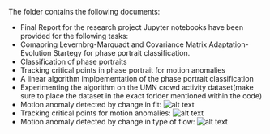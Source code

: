 The folder contains the following documents:
* Final Report for the research project
Jupyter notebooks have been provided for the following tasks:
* Comapring Levernbrg-Marquadt and Covariance Matrix Adaptation- Evolution Startegy for phase portrait classification.
* Classification of phase portraits
* Tracking critical points in phase portrait for motion anomalies
* A linear algorithm implpementation of the phase portrait classification
* Experimenting the algorithm on the UMN crowd activity dataset(make sure to place the dataset in the exact forlder mentioned within the code)
* Motion anomaly detected by change in fit:
![alt text](https://github.com/pranaava/Motion-Anomaly-Detection/blob/master/rnd_coll_anom3.png "Motion anomaly detectde by change in fit" )
* Tracking critical points for motion anomalies:
![alt text](https://github.com/pranaava/Motion-Anomaly-Detection/blob/master/rnd_coll_anom2.png "Tracking critical points for motion anomalies" )
* Motion anomaly detected by change in type of flow:
![alt text](https://github.com/pranaava/Motion-Anomaly-Detection/blob/master/rnd_coll_anom1.png "Motion anomaly detected by change in type of flow" )


